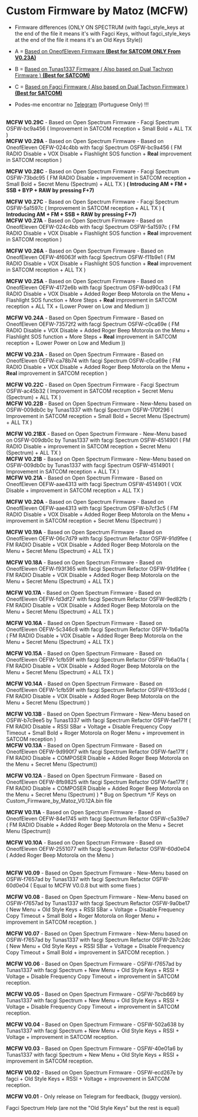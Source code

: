 # Custom Firmware by Matoz (MCFW)
* Firmware differences (ONLY ON SPECTRUM (with fagci_style_keys at the end of the file it means it's with Fagci Keys, without fagci_style_keys at the end of the file it means it's an Old Keys Style))
* A = [Based on OneofEleven Firmware **(Best for SATCOM ONLY From V0.23A)**](https://github.com/OneOfEleven/uv-k5-firmware-custom)
* B = [Based on Tunas1337 Firmware ( Also based on Dual Tachyon Firmware ) **(Best for SATCOM)**](https://github.com/Tunas1337/uv-k5-firmware)
* C = [Based on Fagci Firmware ( Also based on Dual Tachyon Firmware ) **(Best for SATCOM)**](https://github.com/fagci/uv-k5-firmware-fagci-mod)

* Podes-me encontrar no [Telegram](https://t.me/PMR446PT) (Portuguese Only) !!!<br><br>

**MCFW V0.29C** - Based on Open Spectrum Firmware - Facgi Spectrum OSFW-bc9a456 ( Improvement in SATCOM reception + Small Bold + ALL TX ) <br>
**MCFW V0.29A** - Based on Open Spectrum Firmware - Based on OneofEleven OEFW-024c4bb with facgi Spectrum OSFW-bc9a456 ( FM RADIO Disable + VOX Disable + Flashlight SOS function + **Real** improvement in SATCOM reception )<br>

**MCFW V0.28C** - Based on Open Spectrum Firmware - Facgi Spectrum OSFW-73bdc95 ( FM RADIO Disable + improvement in SATCOM reception + Small Bold + Secret Menu (Spectrum) + ALL TX ) **( Introducing AM + FM + SSB + BYP + RAW by pressing F+7)** <br>

**MCFW V0.27C** - Based on Open Spectrum Firmware - Facgi Spectrum OSFW-5a1597c ( Improvement in SATCOM reception + ALL TX ) **( Introducing AM + FM + SSB + RAW by pressing F+7)**<br>
**MCFW V0.27A** - Based on Open Spectrum Firmware - Based on OneofEleven OEFW-024c4bb with facgi Spectrum OSFW-5a1597c ( FM RADIO Disable + VOX Disable + Flashlight SOS function + **Real** improvement in SATCOM reception )<br>

**MCFW V0.26A** - Based on Open Spectrum Firmware - Based on OneofEleven OEFW-4f6063f with facgi Spectrum OSFW-f11b9e1 ( FM RADIO Disable + VOX Disable + Flashlight SOS function + **Real** improvement in SATCOM reception + ALL TX )<br>

**MCFW V0.25A** - Based on Open Spectrum Firmware - Based on OneofEleven OEFW-4172e6b with facgi Spectrum OSFW-bd90ca3 ( FM RADIO Disable + VOX Disable + Added Roger Beep Motorola on the Menu + Flashlight SOS function + More Steps + **Real** improvement in SATCOM reception + ALL TX + (Lower Power on Low and Medium ))<br>

**MCFW V0.24A** - Based on Open Spectrum Firmware - Based on OneofEleven OEFW-73572f2 with facgi Spectrum OSFW-c0ca69e ( FM RADIO Disable + VOX Disable + Added Roger Beep Motorola on the Menu + Flashlight SOS function + More Steps + **Real** improvement in SATCOM reception + (Lower Power on Low and Medium ))<br>

**MCFW V0.23A** - Based on Open Spectrum Firmware - Based on OneofEleven OEFW-ca78b74 with facgi Spectrum OSFW-c0ca69e ( FM RADIO Disable + VOX Disable + Added Roger Beep Motorola on the Menu + **Real** improvement in SATCOM reception )<br>

**MCFW V0.22C** - Based on Open Spectrum Firmware - Facgi Spectrum OSFW-ac45b32 ( Improvement in SATCOM reception + Secret Menu (Spectrum) + ALL TX )<br>
**MCFW V0.22B** - Based on Open Spectrum Firmware - New-Menu based on OSFW-009db0c by Tunas1337  with facgi Spectrum OSFW-170f296 ( Improvement in SATCOM reception + Small Bold + Secret Menu (Spectrum) + ALL TX )<br>

**MCFW V0.21BX** - Based on Open Spectrum Firmware - New-Menu based on OSFW-009db0c by Tunas1337  with facgi Spectrum OSFW-4514901 ( FM RADIO Disable + improvement in SATCOM reception + Secret Menu (Spectrum) + ALL TX )<br>
**MCFW V0.21B** - Based on Open Spectrum Firmware - New-Menu based on OSFW-009db0c by Tunas1337  with facgi Spectrum OSFW-4514901 ( Improvement in SATCOM reception + ALL TX )<br>
**MCFW V0.21A** - Based on Open Spectrum Firmware - Based on OneofEleven OEFW-aae4313 with facgi Spectrum OSFW-4514901 ( VOX Disable + improvement in SATCOM reception + ALL TX )<br>

**MCFW V0.20A** - Based on Open Spectrum Firmware - Based on OneofEleven OEFW-aae4313 with facgi Spectrum OSFW-b7cf3c5 ( FM RADIO Disable + VOX Disable + Added Roger Beep Motorola on the Menu + improvement in SATCOM reception + Secret Menu (Spectrum) )<br>

**MCFW V0.19A** - Based on Open Spectrum Firmware - Based on OneofEleven OEFW-06c7d79 with facgi Spectrum Refactor OSFW-91d9fee ( FM RADIO Disable + VOX Disable + Added Roger Beep Motorola on the Menu + Secret Menu (Spectrum) + ALL TX )<br>

**MCFW V0.18A** - Based on Open Spectrum Firmware - Based on OneofEleven OEFW-f93f365 with facgi Spectrum Refactor OSFW-91d9fee ( FM RADIO Disable + VOX Disable + Added Roger Beep Motorola on the Menu + Secret Menu (Spectrum) + ALL TX )<br>

**MCFW V0.17A** - Based on Open Spectrum Firmware - Based on OneofEleven OEFW-fd3df27 with facgi Spectrum Refactor OSFW-9ed82fb ( FM RADIO Disable + VOX Disable + Added Roger Beep Motorola on the Menu + Secret Menu (Spectrum) + ALL TX )<br>

**MCFW V0.16A** - Based on Open Spectrum Firmware - Based on OneofEleven OEFW-5c346c8 with facgi Spectrum Refactor OSFW-1b6a01a ( FM RADIO Disable + VOX Disable + Added Roger Beep Motorola on the Menu + Secret Menu (Spectrum) + ALL TX )<br>

**MCFW V0.15A** - Based on Open Spectrum Firmware - Based on OneofEleven OEFW-1cfb59f with facgi Spectrum Refactor OSFW-1b6a01a ( FM RADIO Disable + VOX Disable + Added Roger Beep Motorola on the Menu + Secret Menu (Spectrum) + ALL TX )<br>

**MCFW V0.14A** - Based on Open Spectrum Firmware - Based on OneofEleven OEFW-1cfb59f with facgi Spectrum Refactor OSFW-6193cdd ( FM RADIO Disable + VOX Disable + Added Roger Beep Motorola on the Menu + Secret Menu (Spectrum) )<br>

**MCFW V0.13B** - Based on Open Spectrum Firmware - New-Menu based on OSFW-b7c9ee5 by Tunas1337 with facgi Spectrum Refactor OSFW-fae171f ( FM RADIO Disable + RSSI SBar + Voltage + Disable Frequency Copy Timeout + Small Bold + Roger Motorola on Roger Menu + improvement in SATCOM reception )<br>
**MCFW V0.13A** - Based on Open Spectrum Firmware - Based on OneofEleven OEFW-9d990f7 with facgi Spectrum Refactor OSFW-fae171f ( FM RADIO Disable + COMPOSER Disable + Added Roger Beep Motorola on the Menu + Secret Menu (Spectrum))<br>

**MCFW V0.12A** - Based on Open Spectrum Firmware - Based on OneofEleven OEFW-8fb9825 with facgi Spectrum Refactor OSFW-fae171f ( FM RADIO Disable + COMPOSER Disable + Added Roger Beep Motorola on the Menu + Secret Menu (Spectrum) ) * Bug on Spectrum */F Keys on Custom_Firmware_by_Matoz_V0.12A.bin file<br>

**MCFW V0.11A** - Based on Open Spectrum Firmware - Based on OneofEleven OEFW-84e1745 with facgi Spectrum Refactor OSFW-c5a39e7 ( FM RADIO Disable + Added Roger Beep Motorola on the Menu + Secret Menu (Spectrum))<br> 

**MCFW V0.10A** - Based on Open Spectrum Firmware - Based on OneofEleven OEFW-2551077 with facgi Spectrum Refactor OSFW-60d0e04 ( Added Roger Beep Motorola on the Menu )<br><br>

**MCFW V0.09** - Based on Open Spectrum Firmware - New-Menu based on OSFW-f7657ad by Tunas1337 with facgi Spectrum Refactor OSFW-60d0e04 ( Equal to MCFW V0.0.8 but with some fixes )<br>

**MCFW V0.08** - Based on Open Spectrum Firmware - New-Menu based on OSFW-f7657ad by Tunas1337 with facgi Spectrum Refactor OSFW-9a0be17 ( New Menu + Old Style Keys + RSSI SBar + Voltage + Disable Frequency Copy Timeout + Small Bold + Roger Motorola on Roger Menu + improvement in SATCOM reception. )<br>

**MCFW V0.07** - Based on Open Spectrum Firmware - New-Menu based on OSFW-f7657ad by Tunas1337 with facgi Spectrum Refactor OSFW-2b7c2dc ( New Menu + Old Style Keys + RSSI SBar + Voltage + Disable Frequency Copy Timeout + Small Bold + improvement in SATCOM reception. )<br>

**MCFW V0.06** - Based on Open Spectrum Firmware - OSFW-f7657ad by Tunas1337 with facgi Spectrum + New Menu + Old Style Keys + RSSI + Voltage + Disable Frequency Copy Timeout + improvement in SATCOM reception.<br>

**MCFW V0.05** - Based on Open Spectrum Firmware - OSFW-7bcb669 by Tunas1337 with facgi Spectrum + New Menu + Old Style Keys + RSSI + Voltage + Disable Frequency Copy Timeout + improvement in SATCOM reception.<br>

**MCFW V0.04** - Based on Open Spectrum Firmware - OSFW-502a638 by Tunas1337 with facgi Spectrum + New Menu + Old Style Keys + RSSI + Voltage + improvement in SATCOM reception.<br> 

**MCFW V0.03** - Based on Open Spectrum Firmware - OSFW-40e01a6 by Tunas1337 with facgi Spectrum + New Menu + Old Style Keys + RSSI + improvement in SATCOM reception.<br>

**MCFW V0.02** - Based on Open Spectrum Firmware - OSFW-ecd267e by fagci + Old Style Keys + RSSI + Voltage + improvement in SATCOM reception. <br>

**MCFW V0.01** - Only release on Telegram for feedback, (buggy version). <br>

Fagci Spectrum Help (are not the "Old Style Keys" but the rest is equal)
